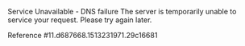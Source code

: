 Service Unavailable - DNS failure The server is temporarily unable to service your request. Please try again later.

Reference #11.d687668.1513231971.29c16681